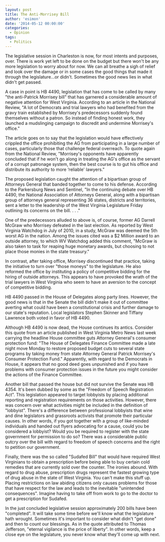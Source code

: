 ```yaml
---
layout: post
title: The Anti-Morrisey Bill
author: 'esimon'
date: '2014-05-12 00:00:00'
categories:
  - Opinion
tags:
  - Politics
---
```

The legislative session in Charleston is now, for most intents and purposes, over. There is work yet left to be done on the budget but there won't be any more legislation to worry about for now. We can all breathe a sigh of relief and look over the damage or in some cases the good things that made it through the legislature...or didn't. Sometimes the good news lies in what didn't get passed. 

A case in point is HB 4490, legislation that has come to be called by many "the anti-Patrick Morrisey bill" that has garnered a considerable amount of negative attention for West Virginia. According to an article in the National Review, "A lot of Democrats and trial lawyers who had benefited from the gravy train established by Morrisey's predecessors suddenly found themselves without a patron. So instead of finding honest work, they launched a mudslinging campaign to discredit and undermine Morrisey's office."  

The article goes on to say that the legislation would have effectively crippled the office prohibiting the AG from participating in a large number of cases, particularly those that challenge federal overreach. To quote again from the National Review, "Morrisey's opponents have apparently concluded that if he won't go along in treating the AG's office as the servant of a corrupt patronage system, then the best course is to gut his office and distribute its authority to more ‘reliable' lawyers."

The proposed legislation caught the attention of a bipartisan group of Attorneys General that banded together to come to his defense. According to the Parkersburg News and Sentinel, "In the continuing debate over HB 4490, the National Association of Attorneys General, along with a bipartisan group of attorneys general representing 36 states, districts and territories, sent a letter to the leadership of the West Virginia Legislature Friday outlining its concerns on the bill. . . ." 

One of the predecessors alluded to above is, of course, former AG Darrell McGraw who Morrisey defeated in the last election. As reported by West Virginia Watchdog in July of 2010, in a study, McGraw was deemed the 5th worst AG in the nation. Among the issues cited was a $2 Million award to an outside attorney, to which WV Watchdog added this comment, "McGraw is also taken to task for reaping huge monetary awards, but choosing to not place those monies in the state treasury."

In contrast, after taking office, Morrisey discontinued that practice, taking the initiative to turn over "those moneys" to the legislature. He also reformed the office by instituting a policy of competitive bidding for the hiring of outside attorneys. This appears to have provoked the wrath of the trial lawyers in West Virginia who seem to have an aversion to the concept of competitive bidding. 

HB 4490 passed in the House of Delegates along party lines. However, the good news is that in the Senate the bill didn't make it out of committee averting what could have been a constitutional crisis and further damage to our state's reputation. Local legislators Stephen Skinner and Tiffany Lawrence both voted in favor of HB 4490. 

Although HB 4490 is now dead, the House continues its antics. Consider this quote from an article published in West Virginia Metro News last week carrying the headline House committee guts Attorney General's consumer protection fund: "The House of Delegates Finance Committee made a late night move Monday to restore proposed budget cuts to several state programs by taking money from state Attorney General Patrick Morrisey's Consumer Protection Fund." Apparently, with regard to the Democrats in House, it appears that no good deed goes unpunished and if you have problems with consumer protection issues in the future you might consider the actions of the Finance Committee. 

Another bill that passed the house but did not survive the Senate was HB 4354. It's been dubbed by some as the "Freedom of Speech Registration Act". This legislation appeared to target lobbyists by placing additional reporting and registration requirements on those activities. However, there was concern over what activities might be included in the definition of "lobbyist". There's a difference between professional lobbyists that wine and dine legislators and grassroots activists that promote their particular causes. In other words, if you got together with a group of like-minded individuals and handed out flyers advocating for a cause, could you be considered a lobbyist? Would you be required to register with the state government for permission to do so? There was a considerable public outcry over the bill with regard to freedom of speech concerns and the right to petition our government. 

Finally, there was the so called "Sudafed Bill" that would have required West Virginians to obtain a prescription before being able to buy certain cold remedies that are currently sold over the counter. The ironies abound. With regard to drug abuse, prescription drugs represent the fastest growing type of drug abuse in the state of West Virginia. You can't make this stuff up. Placing restrictions on law abiding citizens only causes problems for those that have respect for the law and leads to the inevitable "unintended consequences". Imagine having to take off from work to go to the doctor to get a prescription for Sudafed. 

In the just concluded legislative session approximately 200 bills have been "completed". It will take some time before we'll know what the legislature hath wrought. Sometimes it's important to consider what didn't "get done" and then to count our blessings. As in the quote attributed to Thomas Jefferson, "eternal vigilance is the price of liberty". In other words, keep a close eye on the legislature, you never know what they'll come up with next. 

